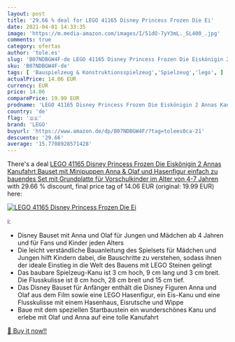 ```yaml
---
layout: post
title: '29.66 % deal for LEGO 41165 Disney Princess Frozen Die Ei'
date: 2021-04-01 14:33:35
image: 'https://m.media-amazon.com/images/I/51dO-7yY3mL._SL400_.jpg'
comments: true
category: ofertas
author: 'tole.es'
slug: 'B07NDBGW4F-de LEGO 41165 Disney Princess Frozen Die Eiskönigin 2 Annas...'
sku: 'B07NDBGW4F-de'
tags: [ 'Bauspielzeug & Konstruktionsspielzeug','Spielzeug','lego', ]
actualPrice: 14.06 EUR
currency: EUR
price: 14.06
comparePrice: 19.99 EUR
prodname: 'LEGO 41165 Disney Princess Frozen Die Eiskönigin 2 Annas Kanufahrt  Bauset mit Minipuppen Anna & Olaf und Hasenfigur  einfach zu bauendes Set mit Grundplatte für Vorschulkinder im Alter von 4-7 Jahren'
country: 'de'
flag: '🇩🇪'
brand: 'LEGO'
buyurl: 'https://www.amazon.de/dp/B07NDBGW4F/?tag=tolees0ca-21'
descuento: '29.66'
average: '15.7708928571428'
---
```


There's a deal [LEGO 41165 Disney Princess Frozen Die Eiskönigin 2 Annas Kanufahrt  Bauset mit Minipuppen Anna & Olaf und Hasenfigur  einfach zu bauendes Set mit Grundplatte für Vorschulkinder im Alter von 4-7 Jahren](https://www.amazon.de/dp/B07NDBGW4F/?tag=tolees0ca-21)  with  29.66 % discount, final price tag of  14.06 EUR (original: 19.99 EUR) here:

[![LEGO 41165 Disney Princess Frozen Die Ei](https://m.media-amazon.com/images/I/51dO-7yY3mL._SL400_.jpg)](https://www.amazon.de/dp/B07NDBGW4F/?tag=tolees0ca-21)

ℹ️:

- Disney Bauset mit Anna und Olaf für Jungen und Mädchen ab 4 Jahren und für Fans und Kinder jeden Alters
- Die leicht verständliche Bauanleitung des Spielsets für Mädchen und Jungen hilft Kindern dabei, die Bauschritte zu verstehen, sodass ihnen der ideale Einstieg in die Welt des Bauens mit LEGO Steinen gelingt
- Das baubare Spielzeug-Kanu ist 3 cm hoch, 9 cm lang und 3 cm breit. Die Flusskulisse ist 8 cm hoch, 28 cm breit und 15 cm tief.
- Das Disney Bauset für Anfänger enthält die Disney Figuren Anna und Olaf aus dem Film sowie eine LEGO Hasenfigur, ein Eis-Kanu und eine Flusskulisse mit einem Hasenhaus, Eisrutsche und Wippe
- Baue mit dem speziellen Startbaustein ein wunderschönes Kanu und erlebe mit Olaf und Anna auf eine tolle Kanufahrt

[🛒 Buy it now!!](https://www.amazon.de/dp/B07NDBGW4F/?tag=tolees0ca-21)
